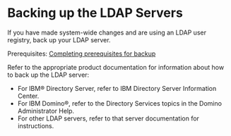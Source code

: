 # Backing up the LDAP Servers

If you have made system-wide changes and are using an LDAP user registry, back up your LDAP server.

Prerequisites: [Completing prerequisites for backup](i_wadm_t_bkup_prereq_winlinux.md)

Refer to the appropriate product documentation for information about how to back up the LDAP server:

-   For IBM® Directory Server, refer to IBM Directory Server Information Center.
-   For IBM Domino®, refer to the Directory Services topics in the Domino Administrator Help.
-   For other LDAP servers, refer to that server documentation for instructions.
